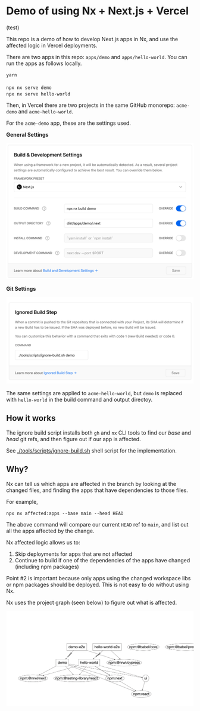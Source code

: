 # Demo of using Nx + Next.js + Vercel

(test)

This repo is a demo of how to develop Next.js apps in Nx, and use the affected logic in Vercel deployments.

There are two apps in this repo: `apps/demo` and `apps/hello-world`. You can run the apps as follows locally.

```bash
yarn

npx nx serve demo
npx nx serve hello-world
```

Then, in Vercel there are two projects in the same GitHub monorepo: `acme-demo` and `acme-hello-world`.

For the `acme-demo` app, these are the settings used.

**General Settings**

![](./vercel-app-settings.png)

**Git Settings**

![](./vercel-app-settings-2.png)

The same settings are applied to `acme-hello-world`, but `demo` is replaced with `hello-world` in the build command and output directoy.

## How it works

The ignore build script installs both `gh` and `nx` CLI tools to find our _base_ and _head_ git refs, and then figure out if our app is affected.

See [./tools/scripts/ignore-build.sh](tools/scripts/ignore-build.sh) shell script for the implementation.

## Why?

Nx can tell us which apps are affected in the branch by looking at the changed files, and finding the apps that have dependencies to those files.

For example,

```
npx nx affected:apps --base main --head HEAD
```

The above command will compare our current `HEAD` ref to `main`, and list out all the apps affected by the change.

Nx affected logic allows us to:

1. Skip deployments for apps that are not affected
2. Continue to build if one of the dependencies of the apps have changed (including npm packages)

Point #2 is important because only apps using the changed workspace libs or npm packages should be deployed. This is not easy to do without using Nx.


Nx uses the project graph (seen below) to figure out what is affected.

![](./dep-graph.png)
